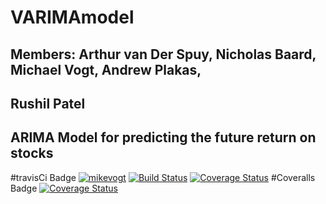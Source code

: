 # VARIMAmodel
## Members: Arthur van Der Spuy, Nicholas Baard, Michael Vogt, Andrew Plakas,
## Rushil Patel
## ARIMA Model for predicting the future return on stocks


#travisCi Badge
[![mikevogt](https://circleci.com/gh/mikevogt/VARIMAmodel.svg?style=svg)](https://app.circleci.com/github/mikevogt/VARIMAmodel/pipelines)
[![Build Status](https://travis-ci.org/mikevogt/VARIMAmodel.svg?branch=master)](https://travis-ci.org/mikevogt/VARIMAmodel) [![Coverage Status](https://coveralls.io/repos/github/mikevogt/VARIMAmodel/badge.svg?branch=master)](https://coveralls.io/github/mikevogt/VARIMAmodel>?branch=master)
#Coveralls Badge
[![Coverage Status](https://coveralls.io/repos/github/mikevogt/VARIMAmodel/badge.svg?branch=master)](https://coveralls.io/github/mikevogt/VARIMAmodel?branch=master)
